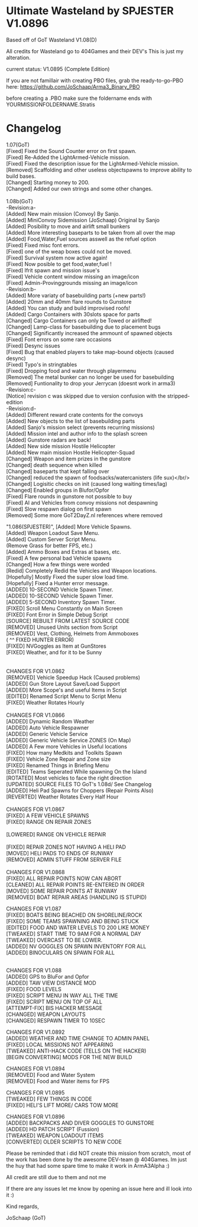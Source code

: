 Ultimate Wasteland by SPJESTER V1.0896
==================================
Based off of GoT Wasteland V1.08(D)

All credits for Wasteland go to 404Games and their DEV's
This is just my alteration.

current status: V1.0895 (Complete Edition)

If you are not famillair with creating PBO files, grab the ready-to-go-PBO here: 
https://github.com/JoSchaap/Arma3_Binary_PBO

before creating a .PBO make sure the foldername ends with YOURMISSIONFOLDERNAME.Stratis

Changelog
=========
1.07(GoT)<br/>
[Fixed] Fixed the Sound Counter error on first spawn.<br/>
[Fixed] Re-Added the LightArmed-Vehicle mission.<br/>
[Fixed] Fixed the description issue for the LightArmed-Vehicle mission.<br/>
[Removed] Scaffolding and other useless objectspawns to improve ability to build bases.<br/>
[Changed] Starting money to 200.<br/>
[Changed] Added our own strings and some other changes.<br/>
<br/>
1.08b(GoT)<br/>
-Revision:a-<br/>
[Added] New main mission (Convoy) By Sanjo.<br/>
[Added] MiniConvoy Sidemission (JoSchaap) Original by Sanjo<br/>
[Added] Posibility to move and airlift small bunkers<br/>
[Added] More interesting baseparts to be taken from all over the map<br/>
[Added] Food,Water,Fuel sources asswell as the refuel option<br/>
[Fixed] Fixed misc font errors.<br/>
[Fixed] one of the weap boxes could not be moved.<br/>
[Fixed] Survival system now active again!<br/>
[Fixed] Now posible to get food,water,fuel !<br/>
[Fixed] Ifrit spawn and mission issue's<br/>
[Fixed] Vehicle content window missing an image/icon<br/>
[Fixed] Admin-Provinggrounds missing an image/icon<br>
-Revision:b-<br/>
[Added] More variaty of basebuilding parts (+new parts!)<br/>
[Added] 20mm and 40mm flare rounds to Gunstore<br/>
[Added] You can study and build improvised roofs!<br/>
[Added] Cargo Containers with 30slots space for parts<br/>
[Changed] Cargo Containers can only be Towed or airlifted!<br/>
[Changed] Lamp-class for basebuilding due to placement bugs<br/>
[Changed] Significantly increased the ammount of spawned objects<br/>
[Fixed] Font errors on some rare occasions<br/>
[Fixed] Desync issues<br/>
[Fixed] Bug that enabled players to take map-bound objects (caused desync)<br/>
[Fixed] Typo's in stringtables<br/>
[Fixed] Dropping food and water through playermenu<br/>
[Removed] The metal bunker can no longer be used for basebuilding<br/>
[Removed] Funtionality to drop your Jerrycan (doesnt work in arma3)<br/>
-Revision:c-<br/>
[Notice] revision c was skipped due to version confusion with the stripped-edition<br/>
-Revision:d-<br/>
[Added] Different reward crate contents for the convoys<br/>
[Added] New objects to the list of basebuilding parts<br/>
[Added] Sanjo's mission select (prevents recurring missions)<br/>
[Added] Mission intel and author info to the splash screen<br/>
[Added] Gunstore radars are back!<br/>
[Added] New side mission Hostile Helicopter<br/>
[Added] New main mission Hostile Helicopter-Squad<br/>
[Changed] Weapon and item prizes in the gunstore<br/>
[Changed] death sequence when killed<br/>
[Changed] baseparts that kept falling over<br/>
[Changed] reduced the spawn of foodsacks/watercanisters (life sux)</br/>
[Changed] Logisitic checks on init (caused long waiting times/lag)<br/>
[Changed] Enabled groups in Blufor/Opfor <br/>
[Fixed] Flare rounds in gunstore not possible to buy<br/>
[Fixed] AI and Vehicles from convoy missions not despawning<br/>
[Fixed] Slow respawn dialog on first spawn<br/>
[Removed] Some more GoT2DayZ.nl references where removed<br/>

"1.086(SPJESTER)",
[Added] More Vehicle Spawns.<br/>
[Added] Weapon Loadout Save Menu.<br/>
[Added] Custom Server Script Menu.<br/>
(Remove Grass for better FPS, etc.)<br/>
[Added] Ammo Boxes and Extras at bases, etc.<br/>
[Fixed] A few personal bad Vehicle spawns<br/>
[Changed] How a few things were worded<br/>
[Redid] Completely Redid the Vehicles and Weapon locations.<br/>
[Hopefully] Mostly Fixed the super slow load time.<br/>
[Hopefully] Fixed a Hunter error message.<br/>
[ADDED] 10-SECOND Vehicle Spawn Timer.<br/>
[ADDED] 10-SECOND Vehicle Spawn Timer.<br/>
[ADDED] 5-SECOND Inventory Spawn Timer.<br/>
[FIXED] Scroll Menu Constantly on Main Screen<br/>
[FIXED] Font Error in Simple Debug Script<br/>
[SOURCE] REBUILT FROM LATEST SOURCE CODE<br/>
[REMOVED] Unused Units section from Script<br/>
[REMOVED] Vest, Clothing, Helmets from Ammoboxes<br/>
( ^^ FIXED HUNTER ERROR)<br/>
[FIXED] NVGoggles as Item at GunStores<br/>
[FIXED] Weather, and for it to be Sunny<br/>
<br/>
<br/>
CHANGES FOR V1.0862<br/>
[REMOVED] Vehicle Speedup Hack (Caused problems)<br/>
[ADDED] Gun Store Layout Save/Load Support<br/>
[ADDED] More Scope's and useful Items in Script<br/>
[EDITED] Renamed Script Menu to Script Menu<br/>
[FIXED] Weather Rotates Hourly<br/>
<br/>
CHANGES FOR V1.0866<br/>
[ADDED] Dynamic Random Weather<br/>
[ADDED] Auto Vehicle Respawner<br/>
[ADDED] Generic Vehicle Service<br/>
[ADDED] Generic Vehicle Service ZONES (On Map)<br/>
[ADDED] A Few more Vehicles in Useful locations<br/>
[FIXED] How many Medkits and Toolkits Spawn<br/>
[FIXED] Vehicle Zone Repair and Zone size<br/>
[FIXED] Renamed Things in Briefing Menu<br/>
[EDITED] Teams Seperated While spawning On the Island<br/>
[ROTATED] Most vehicles to face the right direction<br/>
[UPDATED] SOURCE FILES TO GoT's 1.08d/ See Changelog<br/>
[ADDED] Heli Pad Spawns for Choppers (Repair Points Also)<br/>
[REVERTED] Weather Rotates Every Half Hour<br/>	
<br/>
CHANGES FOR V1.0867<br/>
[FIXED] A FEW VEHICLE SPAWNS<br/>
[FIXED] RANGE ON REPAIR ZONES<br/>	
[LOWERED] RANGE ON VEHICLE REPAIR<br/>	
[FIXED] REPAIR ZONES NOT HAVING A HELI PAD<br/>	
[MOVED] HELI PADS TO ENDS OF RUNWAY<br/>
[REMOVED] ADMIN STUFF FROM SERVER FILE<br/>
<br/>
CHANGES FOR V1.0868<br/>
[FIXED] ALL REPAIR POINTS NOW CAN ABORT<br/>
[CLEANED] ALL REPAIR POINTS RE-ENTERED IN ORDER<br/>
[MOVED] SOME REPAIR POINTS AT RUNWAY<br/>
[REMOVED] BOAT REPAIR AREAS (HANDLING IS STUPID)<br/>


CHANGES FOR V1.087<br/>
[FIXED] BOATS BEING BEACHED ON SHORELINE/ROCK<br/>
[FIXED] SOME TEAMS SPAWNING AND BEING STUCK<br/>
[EDITED] FOOD AND WATER LEVELS TO 200 LIKE MONEY<br/>
[TWEAKED] START TIME TO 9AM FOR A NORMAL DAY<br/>
[TWEAKED] OVERCAST TO BE LOWER.<br/>
[ADDED] NV GOGGLES ON SPAWN INVENTORY FOR ALL<br/>
[ADDED] BINOCULARS ON SPAWN FOR ALL<br/>
<br/>

CHANGES FOR V1.088<br/>
[ADDED] GPS to BluFor and Opfor<br/>
[ADDED] TAW VIEW DISTANCE MOD<br/>
[FIXED] FOOD LEVELS<br/>
[FIXED] SCRIPT MENU IN WAY ALL THE TIME<br/>
[FIXED] SCRIPT MENU ON TOP OF ALL<br/>
[ATTEMPT-FIX] BIS HACKER MESSAGE<br/>
[CHANGED] WEAPON LAYOUTS<br/>
[CHANGED] RESPAWN TIMER TO 10SEC<br/>

CHANGES FOR V1.0892<br/>
[ADDED] WEATHER AND TIME CHANGE TO ADMIN PANEL<br/>
[FIXED] LOCAL MISSIONS NOT APPEARING<br/>
[TWEAKED] ANTI-HACK CODE (TELLS ON THE HACKER)<br/>
[BEGIN CONVERTING] MODS FOR THE NEW BUILD<br/>	

CHANGES FOR V1.0894<br/>
[REMOVED] Food and Water System<br/>
[REMOVED] Food and Water items for FPS<br/>

CHANGES FOR V1.0895<br/>
[TWEAKED] FEW THINGS IN CODE<br/>
[FIXED] HELI'S LIFT MORE/ CARS TOW MORE<br/>

CHANGES FOR V1.0896<br/>
[ADDED] BACKPACKS AND DIVER GOGGLES TO GUNSTORE<br/>
[ADDED] HD PATCH SCRIPT (Fussion)<br/>
[TWEAKED] WEAPON LOADOUT ITEMS<br/>
[CONVERTED] OLDER SCRIPTS TO NEW CODE<br/>

		
Please be reminded that i did NOT create this mission from scratch, most of the work has been done by the awesome DEV-team @ 404Games. Im just the huy that had some spare time to make it work in ArmA3Alpha :)

All credit are still due to them and not me


If there are any issues let me know by opening an issue here and ill look into it :)


Kind regards,

JoSchaap (GoT) 
